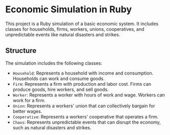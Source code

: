 # Economic Simulation in Ruby

This project is a Ruby simulation of a basic economic system. It includes classes for households, firms, workers, unions, cooperatives, and unpredictable events like natural disasters and strikes.

## Structure

The simulation includes the following classes:

- `Household`: Represents a household with income and consumption. Households can work and consume goods.
- `Firm`: Represents a firm with production and labor cost. Firms can produce goods, hire workers, and sell goods.
- `Worker`: Represents a worker with hours of work and wage. Workers can work for a firm.
- `Union`: Represents a workers' union that can collectively bargain for better wages.
- `Cooperative`: Represents a workers' cooperative that operates a firm. 
- `Chaos`: Represents unpredictable events that can disrupt the economy, such as natural disasters and strikes.
